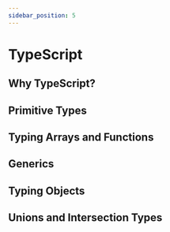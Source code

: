 ```yaml
---
sidebar_position: 5
---
```


# TypeScript

## Why TypeScript?

## Primitive Types

## Typing Arrays and Functions

## Generics

## Typing Objects

## Unions and Intersection Types

<!-- ## TypeScript Wizardry -->

<!-- [full sql database with typescript types](https://github.com/codemix/ts-sql) -->
